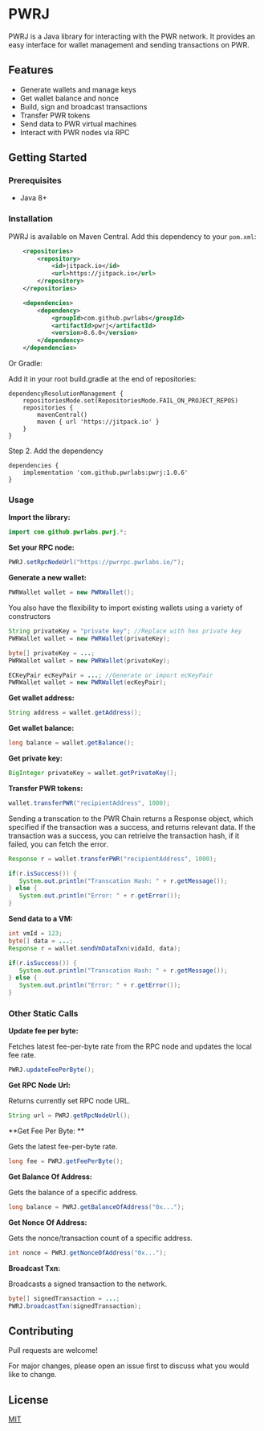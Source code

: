 # PWRJ

PWRJ is a Java library for interacting with the PWR network. It provides an easy interface for wallet management and sending transactions on PWR.

## Features

- Generate wallets and manage keys 
- Get wallet balance and nonce
- Build, sign and broadcast transactions
- Transfer PWR tokens
- Send data to PWR virtual machines
- Interact with PWR nodes via RPC

## Getting Started

### Prerequisites

- Java 8+

### Installation

PWRJ is available on Maven Central. Add this dependency to your `pom.xml`:

```xml
    <repositories>
        <repository>
            <id>jitpack.io</id>
            <url>https://jitpack.io</url>
        </repository>
    </repositories>

    <dependencies>
        <dependency>
            <groupId>com.github.pwrlabs</groupId>
            <artifactId>pwrj</artifactId>
            <version>8.6.0</version>
        </dependency>
    </dependencies>
```

Or Gradle:

Add it in your root build.gradle at the end of repositories:

	dependencyResolutionManagement {
		repositoriesMode.set(RepositoriesMode.FAIL_ON_PROJECT_REPOS)
		repositories {
			mavenCentral()
			maven { url 'https://jitpack.io' }
		}
	}
Step 2. Add the dependency

	dependencies {
		implementation 'com.github.pwrlabs:pwrj:1.0.6'
	}

### Usage

**Import the library:**
```java 
import com.github.pwrlabs.pwrj.*;
```

**Set your RPC node:**
```java
PWRJ.setRpcNodeUrl("https://pwrrpc.pwrlabs.io/");
```

**Generate a new wallet:** 
```java
PWRWallet wallet = new PWRWallet(); 
```

You also have the flexibility to import existing wallets using a variety of constructors
```java
String privateKey = "private key"; //Replace with hex private key
PWRWallet wallet = new PWRWallet(privateKey); 
```
```java
byte[] privateKey = ...; 
PWRWallet wallet = new PWRWallet(privateKey); 
```
```java
ECKeyPair ecKeyPair = ...; //Generate or import ecKeyPair 
PWRWallet wallet = new PWRWallet(ecKeyPair); 
```

**Get wallet address:**
```java
String address = wallet.getAddress();
```

**Get wallet balance:**
```java
long balance = wallet.getBalance();
```

**Get private key:**
```java
BigInteger privateKey = wallet.getPrivateKey();
```

**Transfer PWR tokens:**
```java
wallet.transferPWR("recipientAddress", 1000); 
```

Sending a transcation to the PWR Chain returns a Response object, which specified if the transaction was a success, and returns relevant data.
If the transaction was a success, you can retrieive the transaction hash, if it failed, you can fetch the error.

```java
Response r = wallet.transferPWR("recipientAddress", 1000); 

if(r.isSuccess()) {
   System.out.println("Transcation Hash: " + r.getMessage());
} else {
   System.out.println("Error: " + r.getError());
}
```

**Send data to a VM:**
```java
int vmId = 123;
byte[] data = ...;
Response r = wallet.sendVmDataTxn(vidaId, data);

if(r.isSuccess()) {
   System.out.println("Transcation Hash: " + r.getMessage());
} else {
   System.out.println("Error: " + r.getError());
}
```
### Other Static Calls

**Update fee per byte:**

Fetches latest fee-per-byte rate from the RPC node and updates the local fee rate.

```java
PWRJ.updateFeePerByte();
``` 

**Get RPC Node Url:**

Returns currently set RPC node URL.

```java
String url = PWRJ.getRpcNodeUrl();
```

**Get Fee Per Byte: **

Gets the latest fee-per-byte rate.

```java
long fee = PWRJ.getFeePerByte();
```

**Get Balance Of Address:**

Gets the balance of a specific address.

```java
long balance = PWRJ.getBalanceOfAddress("0x...");
```

**Get Nonce Of Address:**

Gets the nonce/transaction count of a specific address.

```java
int nonce = PWRJ.getNonceOfAddress("0x..."); 
```

**Broadcast Txn:**

Broadcasts a signed transaction to the network.

```java
byte[] signedTransaction = ...;
PWRJ.broadcastTxn(signedTransaction);
```

## Contributing

Pull requests are welcome! 

For major changes, please open an issue first to discuss what you would like to change.

## License

[MIT](https://choosealicense.com/licenses/mit/)
